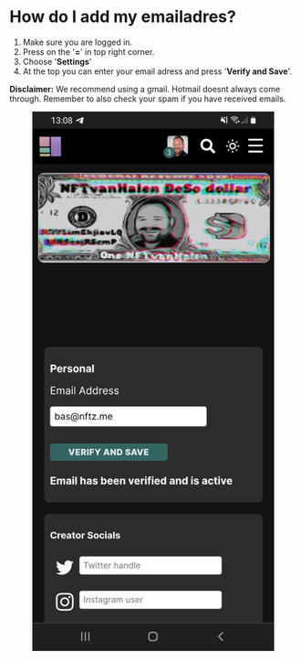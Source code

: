 # How do I add my emailadres?



1. Make sure you are logged in.
2. Press on the '**=**' in top right corner.
3. Choose '**Settings**'
4. At the top you can enter your email adress and press '**Verify and Save**'.

**Disclaimer:** We recommend using a gmail. Hotmail doesnt always come through. Remember to also check your spam if you have received emails.&#x20;

<figure><img src="../../.gitbook/assets/Email.jpg" alt=""><figcaption></figcaption></figure>
